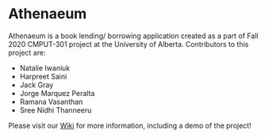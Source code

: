 # Athenaeum
Athenaeum is a book lending/ borrowing application created as a part of Fall 2020 CMPUT-301 project at the University of Alberta. Contributors to this project are:
- Natalie Iwaniuk
- Harpreet Saini
- Jack Gray
- Jorge Marquez Peralta
- Ramana Vasanthan
- Sree Nidhi Thanneeru

Please visit our [Wiki](https://github.com/CMPUT301F20T31/Athenaeum/wiki) for more information, including a demo of the project!
